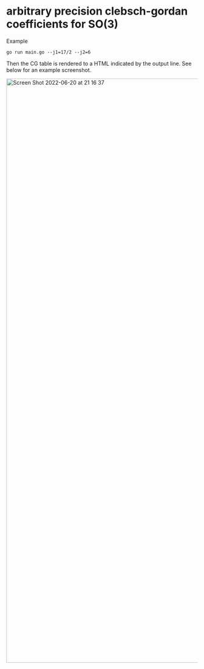 # arbitrary precision clebsch-gordan coefficients for SO(3)

Example
```
go run main.go --j1=17/2 --j2=6
```

Then the CG table is rendered to a HTML indicated by the output line. See below for an example screenshot.


<img width="1534" alt="Screen Shot 2022-06-20 at 21 16 37" src="https://user-images.githubusercontent.com/107862003/174610115-af7bd8dd-5bbd-4e4f-9353-bceb1921de78.png">
